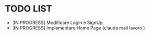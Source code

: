 # TODO LIST
- [IN PROGRESS] Modificare Login e SignUp
- [IN PROGRESS] Implementare Home Page (claude mail lavoro )
